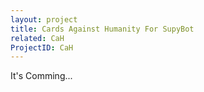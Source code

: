 ```yaml
---
layout: project
title: Cards Against Humanity For SupyBot
related: CaH
ProjectID: CaH
---
```


It's Comming...